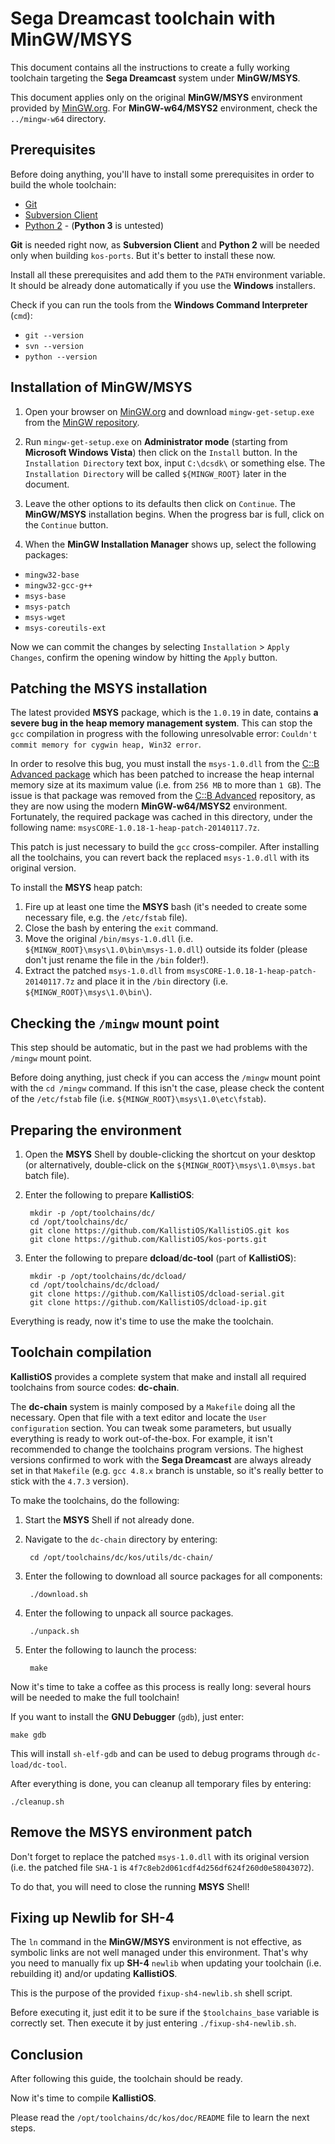# Sega Dreamcast toolchain with MinGW/MSYS #

This document contains all the instructions to create a fully working
toolchain targeting the **Sega Dreamcast** system under **MinGW/MSYS**.

This document applies only on the original **MinGW/MSYS** environment provided
by [MinGW.org](http://www.mingw.org). For **MinGW-w64/MSYS2** environment, check
the `../mingw-w64` directory.

## Prerequisites ##

Before doing anything, you'll have to install some prerequisites in order to
build the whole toolchain:

- [Git](https://git-scm.com/)
- [Subversion Client](https://sliksvn.com/download/)
- [Python 2](https://www.python.org/downloads/) - (**Python 3** is untested)

**Git** is needed right now, as **Subversion Client** and **Python 2** will be
needed only when building `kos-ports`. But it's better to install these now.

Install all these prerequisites and add them to the `PATH` environment variable.
It should be already done automatically if you use the **Windows** installers.

Check if you can run the tools from the **Windows Command Interpreter** (`cmd`):

- `git --version`
- `svn --version`
- `python --version`

## Installation of MinGW/MSYS ##

1. Open your browser on [MinGW.org](http://www.mingw.org) and download
`mingw-get-setup.exe` from the
[MinGW repository](https://osdn.net/projects/mingw/releases/).

2. Run `mingw-get-setup.exe` on **Administrator mode** (starting from
**Microsoft Windows Vista**) then click on the `Install` button. In the
`Installation Directory` text box, input `C:\dcsdk\` or something else. The
`Installation Directory` will be called `${MINGW_ROOT}` later in the document.

3. Leave the other options to its defaults then click on `Continue`. 
The **MinGW/MSYS** installation begins. When the progress bar is full, click on
the `Continue` button.

4. When the **MinGW Installation Manager** shows up, select the following
packages:
 - `mingw32-base`
 - `mingw32-gcc-g++`
 - `msys-base`
 - `msys-patch`
 - `msys-wget`
 - `msys-coreutils-ext`

Now we can commit the changes by selecting `Installation` > `Apply Changes`,
confirm the opening window by hitting the `Apply` button.

## Patching the MSYS installation ##

The latest provided **MSYS** package, which is the `1.0.19` in date, contains
**a severe bug in the heap memory management system**. This can stop the `gcc`
compilation in progress with the following unresolvable error: `Couldn't commit
memory for cygwin heap, Win32 error`. 

In order to resolve this bug, you must install the `msys-1.0.dll` from the
[C::B Advanced package](https://sourceforge.net/projects/cbadvanced/files/)
which has been patched to increase the heap internal memory size at its maximum
value (i.e. from `256 MB` to more than `1 GB`). The issue is that package was
removed from the 
[C::B Advanced](https://sourceforge.net/projects/cbadvanced/files/) repository,
as they are now using the modern **MinGW-w64/MSYS2** environment.
Fortunately, the required package was cached in this directory, under the
following name: `msysCORE-1.0.18-1-heap-patch-20140117.7z`.

This patch is just necessary to build the `gcc` cross-compiler. After installing
all the toolchains, you can revert back the replaced `msys-1.0.dll` with its
original version.

To install the **MSYS** heap patch:

1. Fire up at least one time the **MSYS** bash (it's needed to create some
   necessary file, e.g. the `/etc/fstab` file).
2. Close the bash by entering the `exit` command.
3. Move the original `/bin/msys-1.0.dll`
  (i.e. `${MINGW_ROOT}\msys\1.0\bin\msys-1.0.dll`) outside its folder (please 
  don't just rename the file in the `/bin` folder!).
4. Extract the patched `msys-1.0.dll` from 
   `msysCORE-1.0.18-1-heap-patch-20140117.7z` and place it in the `/bin`
   directory (i.e. `${MINGW_ROOT}\msys\1.0\bin\`).

## Checking the `/mingw` mount point ##

This step should be automatic, but in the past we had problems with the `/mingw`
mount point.

Before doing anything, just check if you can access the `/mingw` mount point
with the `cd /mingw` command. If this isn't the case, please check the content
of the `/etc/fstab` file (i.e. `${MINGW_ROOT}\msys\1.0\etc\fstab`).

## Preparing the environment ##

1. Open the **MSYS** Shell by double-clicking the shortcut on your desktop (or
   alternatively, double-click on the `${MINGW_ROOT}\msys\1.0\msys.bat` batch 
   file).
   
2. Enter the following to prepare **KallistiOS**:

		mkdir -p /opt/toolchains/dc/
		cd /opt/toolchains/dc/
		git clone https://github.com/KallistiOS/KallistiOS.git kos
		git clone https://github.com/KallistiOS/kos-ports.git

3. Enter the following to prepare **dcload**/**dc-tool** (part of 
   **KallistiOS**):
 
		mkdir -p /opt/toolchains/dc/dcload/
		cd /opt/toolchains/dc/dcload/
		git clone https://github.com/KallistiOS/dcload-serial.git
		git clone https://github.com/KallistiOS/dcload-ip.git

Everything is ready, now it's time to use the make the toolchain.

## Toolchain compilation ##

**KallistiOS** provides a complete system that make and install all required
toolchains from source codes: **dc-chain**.

The **dc-chain** system is mainly composed by a `Makefile` doing all the
necessary. Open that file with a text editor and locate the `User configuration`
section. You can tweak some parameters, but usually everything is ready to
work out-of-the-box. For example, it isn't recommended to change the toolchains
program versions. The highest versions confirmed to work with the
**Sega Dreamcast** are always already set in that `Makefile` (e.g. `gcc 4.8.x`
branch is unstable, so it's really better to stick with the `4.7.3` version).

To make the toolchains, do the following:

1. Start the **MSYS** Shell if not already done.
2. Navigate to the `dc-chain` directory by entering:

		cd /opt/toolchains/dc/kos/utils/dc-chain/
	
3. Enter the following to download all source packages for all components:

		./download.sh

4. Enter the following to unpack all source packages.

		./unpack.sh

5. Enter the following to launch the process:

		make

Now it's time to take a coffee as this process is really long: several hours
will be needed to make the full toolchain!

If you want to install the **GNU Debugger** (`gdb`), just enter:

	make gdb

This will install `sh-elf-gdb` and can be used to debug programs through
`dc-load/dc-tool`.

After everything is done, you can cleanup all temporary files by entering:

	./cleanup.sh

## Remove the MSYS environment patch ##

Don't forget to replace the patched `msys-1.0.dll` with its original version
(i.e. the patched file `SHA-1` is `4f7c8eb2d061cdf4d256df624f260d0e58043072`).

To do that, you will need to close the running **MSYS** Shell!

## Fixing up Newlib for SH-4 ##

The `ln` command in the **MinGW/MSYS** environment is not effective, as
symbolic links are not well managed under this environment.
That's why you need to manually fix up **SH-4** `newlib` when updating your
toolchain (i.e. rebuilding it) and/or updating **KallistiOS**.

This is the purpose of the provided `fixup-sh4-newlib.sh` shell script.

Before executing it, just edit it to be sure if the `$toolchains_base` variable
is correctly set. Then execute it by just entering `./fixup-sh4-newlib.sh`.

## Conclusion ##

After following this guide, the toolchain should be ready.

Now it's time to compile **KallistiOS**.

Please read the `/opt/toolchains/dc/kos/doc/README` file to learn the next
steps.
